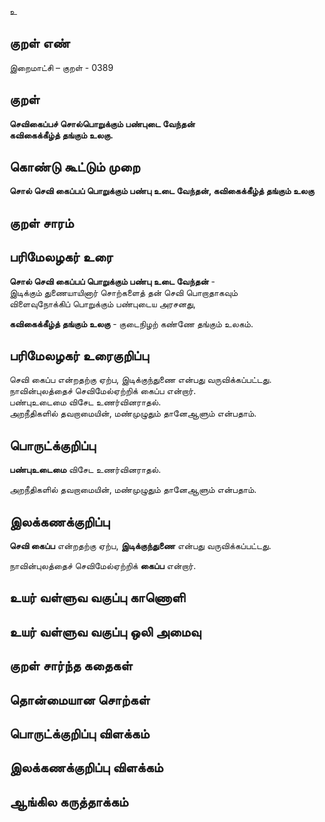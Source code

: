 உ

## குறள் எண் 

இறைமாட்சி – குறள் - 0389  

## குறள் 

**செவிகைப்பச் சொல்பொறுக்கும் பண்புடை வேந்தன்  
கவிகைக்கீழ்த் தங்கும் உலகு.**

## கொண்டு கூட்டும் முறை

**சொல் செவி கைப்பப் பொறுக்கும் பண்பு உடை வேந்தன், கவிகைக்கீழ்த் தங்கும் உலகு** 

## குறள் சாரம் 


## பரிமேலழகர் உரை

**சொல் செவி கைப்பப் பொறுக்கும் பண்பு உடை வேந்தன்** -  
இடிக்கும் துணையாயினார் சொற்களைத் தன் செவி பொறாதாகவும்   
விளைவுநோக்கிப் பொறுக்கும் பண்புடைய அரசனது,  

**கவிகைக்கீழ்த் தங்கும் உலகு** - குடைநிழற் கண்ணே தங்கும் உலகம். 

## பரிமேலழகர் உரைகுறிப்பு   

செவி கைப்ப என்றதற்கு ஏற்ப, இடிக்குந்துணை என்பது வருவிக்கப்பட்டது.  
நாவின்புலத்தைச் செவிமேல்ஏற்றிக் கைப்ப என்றார்.  
பண்புஉடைமை  விசேட உணர்வினராதல்.  
அறநீதிகளில் தவறாமையின், மண்முழுதும் தானேஆளும் என்பதாம்.    

## பொருட்க்குறிப்பு 

**பண்புஉடைமை**  விசேட உணர்வினராதல்.  

அறநீதிகளில் தவறாமையின், மண்முழுதும் தானேஆளும் என்பதாம்.   

## இலக்கணக்குறிப்பு  

**செவி கைப்ப** என்றதற்கு ஏற்ப, **இடிக்குந்துணை** என்பது வருவிக்கப்பட்டது.  

நாவின்புலத்தைச் செவிமேல்ஏற்றிக் **கைப்ப** என்றார்.  

## உயர் வள்ளுவ வகுப்பு காணொளி


## உயர் வள்ளுவ வகுப்பு ஒலி அமைவு 

 
## குறள் சார்ந்த கதைகள் 


## தொன்மையான சொற்கள்


## பொருட்க்குறிப்பு விளக்கம்


## இலக்கணக்குறிப்பு விளக்கம்


## ஆங்கில கருத்தாக்கம் 


